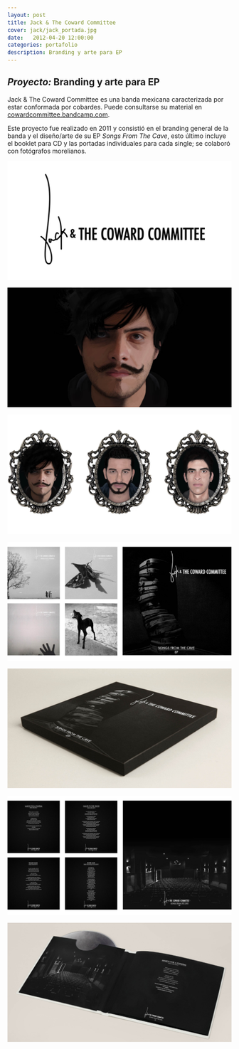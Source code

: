 ```yaml
---
layout: post
title: Jack & The Coward Committee
cover: jack/jack_portada.jpg
date:   2012-04-20 12:00:00
categories: portafolio
description: Branding y arte para EP
---
```


## _Proyecto:_ Branding y arte para EP

Jack & The Coward Committee es una banda mexicana caracterizada por estar conformada por cobardes. Puede consultarse su material en [cowardcommittee.bandcamp.com][cowardbandcamp].

Este proyecto fue realizado en 2011 y consistió en el branding general de la banda y el diseño/arte de su EP *Songs From The Cave*, esto último incluye el booklet para CD y las portadas individuales para cada single; se colaboró con fotógrafos morelianos. 

![proyecto-01][proyecto-01]

![proyecto-02][proyecto-02]

![proyecto-03][proyecto-03]

![proyecto-04][proyecto-04]

![proyecto-05][proyecto-05]

![proyecto-06][proyecto-06]

![proyecto-07][proyecto-07]



[cowardbandcamp]: https://cowardcommittee.bandcamp.com/

[proyecto-01]: /images/jack/jack_01final.svg
[proyecto-02]: /images/jack/jack_02.jpg
[proyecto-03]: /images/jack/jack_03.jpg
[proyecto-04]: /images/jack/jack_04.jpg
[proyecto-05]: /images/jack/jack_05.jpg
[proyecto-06]: /images/jack/jack_06.jpg
[proyecto-07]: /images/jack/jack_07.jpg


